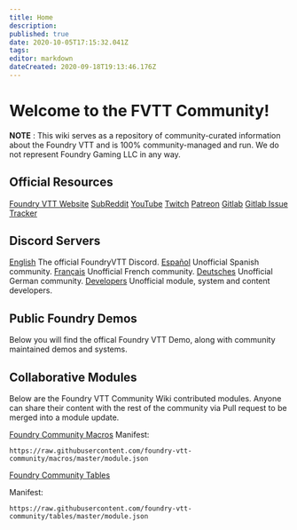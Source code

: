 ```yaml
---
title: Home
description: 
published: true
date: 2020-10-05T17:15:32.041Z
tags: 
editor: markdown
dateCreated: 2020-09-18T19:13:46.176Z
---
```


# Welcome to the FVTT Community!

**NOTE** : This wiki serves as a repository of community-curated information about the Foundry VTT and is 100% community-managed and run. We do not represent Foundry Gaming LLC in any way.

## Official Resources
<i class="fas fa-dice-d20"></i> [Foundry VTT Website](http://foundryvtt.com)
<i class="fab fa-reddit"></i> [SubReddit](https://www.reddit.com/r/FoundryVTT/)
<i class="fab fa-youtube"></i> [YouTube](https://www.youtube.com/user/TamrielFoundry)
<i class="fab fa-twitch"></i> [Twitch](https://www.twitch.tv/foundryvtt)
<i class="fab fa-patreon"></i> [Patreon](https://www.patreon.com/foundryvtt/overview)
<i class="fab fa-gitlab"></i> [Gitlab](https://gitlab.com/foundrynet)
<i class="fab fa-gitlab"></i> [Gitlab Issue Tracker](https://gitlab.com/foundrynet/foundryvtt/-/boards?milestone_title=No+Milestone&)

## Discord Servers
<i class="fab fa-discord"></i> [English](https://discordapp.com/invite/DDBZUDf) The official FoundryVTT Discord.
<i class="fab fa-discord"></i> [Español](https://discord.gg/RSW3qsU) Unofficial Spanish community.
<i class="fab fa-discord"></i> [Français](https://discord.gg/pPSDNJk) Unofficial French community.
<i class="fab fa-discord"></i> [Deutsches](https://discord.gg/XrKAZ5J) Unofficial German community.
<i class="fab fa-discord"></i> [Developers](https://discord.gg/2rHs78h) Unofficial module, system and content developers.

## Public Foundry Demos
Below you will find the offical Foundry VTT Demo, along with community maintained demos and systems.

## Collaborative Modules
Below are the Foundry VTT Community Wiki contributed modules. Anyone can share their content with the rest of the community via Pull request to be merged into a module update.
      
      
<i class="fas fa-magic"></i> [Foundry Community Macros](https://github.com/foundry-vtt-community/macros)
Manifest:
```
https://raw.githubusercontent.com/foundry-vtt-community/macros/master/module.json
```


<i class="fas fa-table"></i> [Foundry Community Tables](https://github.com/foundry-vtt-community/tables)

Manifest:
```
https://raw.githubusercontent.com/foundry-vtt-community/tables/master/module.json
```



